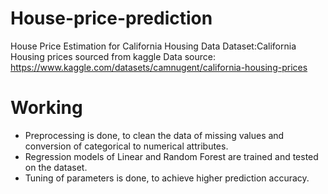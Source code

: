 # House-price-prediction
 House Price Estimation for California Housing Data
 Dataset:California Housing prices sourced from kaggle
Data source: https://www.kaggle.com/datasets/camnugent/california-housing-prices
# Working
* Preprocessing is done, to clean the data of missing values and conversion of categorical to numerical attributes.
* Regression models of Linear and Random Forest are trained and tested on the dataset.
* Tuning of parameters is done, to achieve higher prediction accuracy.
